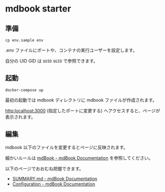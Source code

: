 # mdbook starter

## 準備

```
cp env.sample env
```

.env ファイルにポートや、コンテナの実行ユーザーを設定します。

自分の UID GID は `$UID` `$GID` で参照できます。

## 起動

```shell
docker-compose up
```

最初の起動では mdbook ディレクトリに mdbook ファイルが作成されます。

[http:localhost:3000](http:localhost:3000) (指定したポートに変更する) へアクセスすると、ページが表示されます。

## 編集

mdbook 以下のファイルを変更するとページに反映されます。

細かいルールは [mdBook \- mdBook Documentation](https://rust-lang-nursery.github.io/mdBook/) を参照してください。

以下のページでおおむね把握できます。

- [SUMMARY\.md \- mdBook Documentation](https://rust-lang-nursery.github.io/mdBook/format/summary.html)
- [Configuration \- mdBook Documentation](https://rust-lang-nursery.github.io/mdBook/format/config.html)